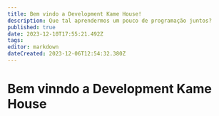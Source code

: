 ```yaml
---
title: Bem vindo a Development Kame House!
description: Que tal aprendermos um pouco de programação juntos?
published: true
date: 2023-12-10T17:55:21.492Z
tags: 
editor: markdown
dateCreated: 2023-12-06T12:54:32.380Z
---
```


# Bem vinndo a Development Kame House